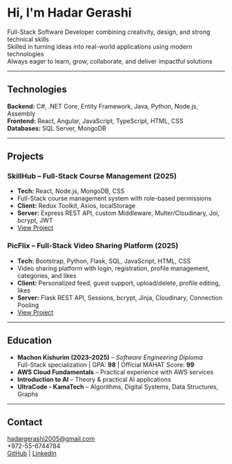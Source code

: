 # Hi, I'm Hadar Gerashi

Full-Stack Software Developer combining creativity, design, and strong technical skills  
Skilled in turning ideas into real-world applications using modern technologies  
Always eager to learn, grow, collaborate, and deliver impactful solutions

---

## Technologies

**Backend:** C#, .NET Core, Entity Framework, Java, Python, Node.js, Assembly  
**Frontend:** React, Angular, JavaScript, TypeScript, HTML, CSS  
**Databases:** SQL Server, MongoDB   

---

## Projects

### SkillHub – Full-Stack Course Management (2025)
- **Tech:** React, Node.js, MongoDB, CSS  
- Full-Stack course management system with role-based permissions  
- **Client:** Redux Toolkit, Axios, localStorage  
- **Server:** Express REST API, custom Middleware, Multer/Cloudinary, Joi, bcrypt, JWT  
- [View Project](https://skillhubs.netlify.app)

### PicFlix – Full-Stack Video Sharing Platform (2025)
- **Tech:** Bootstrap, Python, Flask, SQL, JavaScript, HTML, CSS  
- Video sharing platform with login, registration, profile management, categories, and likes  
- **Client:** Personalized feed, guest support, upload/delete, profile editing, likes  
- **Server:** Flask REST API, Sessions, bcrypt, Jinja, Cloudinary, Connection Pooling  
- [View Project](https://picflix.onrender.com/home)

---

## Education

- **Machon Kishurim (2023–2025)** – *Software Engineering Diploma*  
  Full-Stack specialization | GPA: **98** | Official MAHAT Score: **99**
- **AWS Cloud Fundamentals** – Practical experience with AWS services  
- **Introduction to AI** – Theory & practical AI applications  
- **UltraCode - KamaTech** – Algorithms, Digital Systems, Data Structures, Graphs  

---

## Contact

hadargerashi2005@gmail.com  
+972-55-6744784  
[GitHub](https://github.com/Hadar-Gerashi) | [LinkedIn](https://www.linkedin.com/in/hadar-gerashi-a01567351/)
